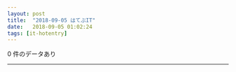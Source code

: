 ```yaml
---
layout: post
title:  "2018-09-05 はてぶIT"
date:   2018-09-05 01:02:24
tags: [it-hotentry]
---
```

0 件のデータあり

<hr>
